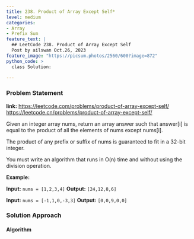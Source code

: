 ```yaml
---
title: 238. Product of Array Except Self*
level: medium
categories:
- Array
- Prefix Sum
feature_text: |
  ## LeetCode 238. Product of Array Except Self
  Post by ailswan Oct.26, 2023
feature_image: "https://picsum.photos/2560/600?image=872"
python_code: >
  class Solution:
         
---
```


### Problem Statement
**link:**
https://leetcode.com/problems/product-of-array-except-self/
https://leetcode.cn/problems/product-of-array-except-self/
 
Given an integer array nums, return an array answer such that answer[i] is equal to the product of all the elements of nums except nums[i].

The product of any prefix or suffix of nums is guaranteed to fit in a 32-bit integer.

You must write an algorithm that runs in O(n) time and without using the division operation.

**Example:**

**Input:** `nums = [1,2,3,4]`
**Output:** `[24,12,8,6]`
 
**Input:** `nums = [-1,1,0,-3,3]`
**Output:** `[0,0,9,0,0]`

### Solution Approach
 
#### Algorithm
 